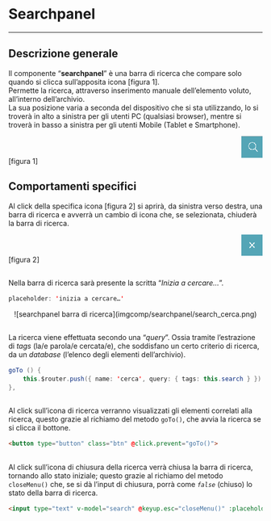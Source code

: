 # Searchpanel  

<hr>  

## Descrizione generale  
Il componente “**searchpanel**” è una barra di ricerca che compare solo quando si clicca sull’apposita icona [figura 1].   
Permette la ricerca, attraverso inserimento manuale dell’elemento voluto, all’interno dell’archivio.  
La sua posizione varia a seconda del dispositivo che si sta utilizzando, lo si troverà in alto a sinistra per gli utenti PC (qualsiasi browser), mentre si troverà in basso a sinistra per gli utenti Mobile (Tablet e Smartphone).  

<div id="didascalia">
<img src="../imgcomp/searchpanel/search_img.png" align="right" alt="searchpanel logo"/>
<br>
<br>
<br>
<div style="margin-right:-10px; margin-top:-10px">
[figura 1]	
</div>
</div>

## Comportamenti specifici  
Al click della specifica icona [figura 2] si aprirà, da sinistra verso destra, una barra di ricerca e avverrà un cambio di icona che, se selezionata, chiuderà la barra di ricerca.  

<div id="didascalia">
<img src="../imgcomp/searchpanel/search_imgx.png" align="right" alt="searchpanel logo x"/>
<br>
<br>
<br>
<div style="margin-right:-10px; margin-top:-10px">
[figura 2]	
</div>
</div>

##

Nella barra di ricerca sarà presente la scritta “*Inizia a cercare…*”.  

```java
placeholder: 'inizia a cercare…'
```
<center>![searchpanel barra di ricerca](imgcomp/searchpanel/search_cerca.png)</center>

##

La ricerca viene effettuata secondo una “*query*”. Ossia tramite l’estrazione di *tags* (la/e parola/e cercata/e), che soddisfano un certo criterio di ricerca, da un *database* (l’elenco degli elementi dell’archivio).  

```java
goTo () {
	this.$router.push({ name: 'cerca', query: { tags: this.search } })
},
```

##

Al click sull’icona di ricerca verranno visualizzati gli elementi correlati alla ricerca, questo grazie al richiamo del metodo ```goTo()```, che avvia la ricerca se si clicca il bottone.  

```html
<button type="button" class="btn" @click.prevent="goTo()">
```

##

Al click sull’icona di chiusura della ricerca verrà chiusa la barra di ricerca, tornando allo stato iniziale; questo grazie al richiamo del metodo ```closeMenu()``` che, se si dà l’input di chiusura, porrà come *```false```* (chiuso) lo stato della barra di ricerca.  

```html
<input type="text" v-model="search" @keyup.esc="closeMenu()" :placeholder="placeholder">
```